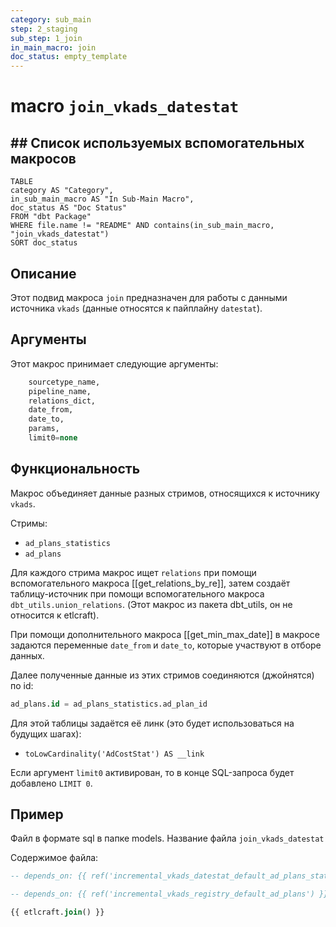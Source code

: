 ```yaml
---
category: sub_main
step: 2_staging
sub_step: 1_join
in_main_macro: join
doc_status: empty_template
---
```

# macro `join_vkads_datestat`

## ## Список используемых вспомогательных макросов

```dataview
TABLE 
category AS "Category", 
in_sub_main_macro AS "In Sub-Main Macro",
doc_status AS "Doc Status"
FROM "dbt Package"
WHERE file.name != "README" AND contains(in_sub_main_macro, "join_vkads_datestat")
SORT doc_status
```
## Описание

Этот подвид макроса `join` предназначен для работы с данными источника `vkads` (данные  относятся к пайплайну `datestat`).

## Аргументы

Этот макрос принимает следующие аргументы:
```sql
    sourcetype_name,
    pipeline_name,
    relations_dict,
    date_from,
    date_to,
    params,
    limit0=none
```
## Функциональность

Макрос объединяет данные разных стримов, относящихся к источнику `vkads`.

Стримы:
- `ad_plans_statistics`
- `ad_plans`

Для каждого стрима макрос ищет `relations` при помощи вспомогательного макроса [[get_relations_by_re]], затем создаёт таблицу-источник при помощи вспомогательного макроса `dbt_utils.union_relations`. (Этот макрос из пакета dbt_utils, он не относится к etlcraft).

При помощи дополнительного макроса [[get_min_max_date]] в макросе задаются переменные 
`date_from` и `date_to`, которые участвуют в отборе данных.

Далее полученные данные из этих стримов соединяются (джойнятся) по id:
```sql
ad_plans.id = ad_plans_statistics.ad_plan_id
```

Для этой таблицы задаётся её линк (это будет использоваться на будущих шагах):
- `toLowCardinality('AdCostStat') AS __link`

Если аргумент `limit0` активирован, то в конце SQL-запроса будет добавлено `LIMIT 0`.
## Пример

Файл в формате sql в папке models. Название файла `join_vkads_datestat`

Содержимое файла:
```sql
-- depends_on: {{ ref('incremental_vkads_datestat_default_ad_plans_statistics') }}

-- depends_on: {{ ref('incremental_vkads_registry_default_ad_plans') }}

{{ etlcraft.join() }}
```
